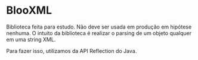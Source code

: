 # BlooXML

Biblioteca feita para estudo. Não deve ser usada em produção em hipótese nenhuma.
O intuito da biblioteca é realizar o parsing de um objeto qualquer em uma string XML.

Para fazer isso, utilizamos da API Reflection do Java. 